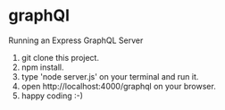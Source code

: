 # graphQl

Running an Express GraphQL Server
1. git clone this project.
2. npm install.
3. type 'node server.js' on your terminal and run it.
4. open http://localhost:4000/graphql on your browser.
5. happy coding :-)
